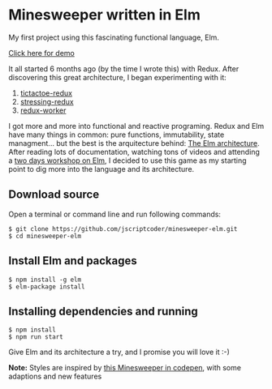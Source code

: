 # Minesweeper written in Elm
My first project using this fascinating functional language, Elm.

[Click here for demo](https://jscriptcoder.github.io/minesweeper-elm/)

It all started 6 months ago (by the time I wrote this) with Redux. After discovering this great architecture, I began experimenting with it:

1. [tictactoe-redux](https://github.com/jscriptcoder/tictactoe-redux)
2. [stressing-redux](https://github.com/jscriptcoder/stressing-redux)
3. [redux-worker](https://github.com/jscriptcoder/redux-worker)

I got more and more into functional and reactive programing. Redux and Elm have many things in common: pure functions, immutability, state managment... but the best is the arquitecture behind: [The Elm architecture](https://guide.elm-lang.org/architecture/). After reading lots of documentation, watching tons of videos and attending a [two days workshop on Elm](https://frontendmasters.com/workshops/elm/), I decided to use this game as my starting point to dig more into the language and its architecture.

## Download source
Open a terminal or command line and run following commands:
```shell
$ git clone https://github.com/jscriptcoder/minesweeper-elm.git
$ cd minesweeper-elm
```

## Install Elm and packages
```shell
$ npm install -g elm
$ elm-package install
```

## Installing dependencies and running
```shell
$ npm install
$ npm run start
```

Give Elm and its architecture a try, and I promise you will love it :-)

**Note:** Styles are inspired by [this Minesweeper in codepen](https://codepen.io/joelbyrd/pen/hdHKF), with some adaptions and new features
